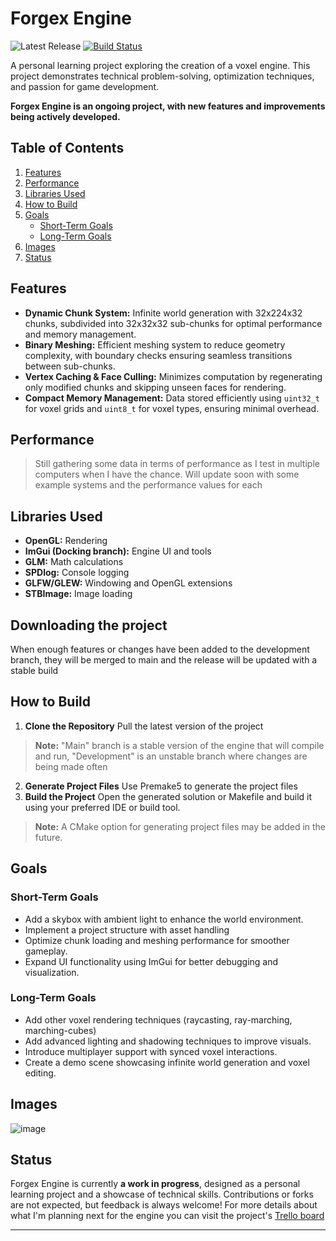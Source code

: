 # Forgex Engine
![Latest Release](https://img.shields.io/github/v/release/Agustin-E-Garcia/Forgex_engine?include_prereleases&label=release&link=)
[![Build Status](https://github.com/Agustin-E-Garcia/Forgex_engine/actions/workflows/BuildStatus.yml/badge.svg)](https://github.com/Agustin-E-Garcia/Forgex_engine/actions/workflows/BuildStatus.yml)


A personal learning project exploring the creation of a voxel engine. This project demonstrates technical problem-solving, optimization techniques, and passion for game development. 

**Forgex Engine is an ongoing project, with new features and improvements being actively developed.**

## Table of Contents
1. [Features](#features)
2. [Performance](#performance)
3. [Libraries Used](#libraries-used)
4. [How to Build](#how-to-build)
5. [Goals](#goals)
   - [Short-Term Goals](#short-term-goals)
   - [Long-Term Goals](#long-term-goals)
6. [Images](#images)
7. [Status](#status)


## Features
- **Dynamic Chunk System:** Infinite world generation with 32x224x32 chunks, subdivided into 32x32x32 sub-chunks for optimal performance and memory management.
- **Binary Meshing:** Efficient meshing system to reduce geometry complexity, with boundary checks ensuring seamless transitions between sub-chunks.
- **Vertex Caching & Face Culling:** Minimizes computation by regenerating only modified chunks and skipping unseen faces for rendering.
- **Compact Memory Management:** Data stored efficiently using `uint32_t` for voxel grids and `uint8_t` for voxel types, ensuring minimal overhead.

## Performance
> Still gathering some data in terms of performance as I test in multiple computers when I have the chance. Will update soon with some example systems and the performance values for each

## Libraries Used
- **OpenGL:** Rendering
- **ImGui (Docking branch):** Engine UI and tools
- **GLM:** Math calculations
- **SPDlog:** Console logging
- **GLFW/GLEW:** Windowing and OpenGL extensions
- **STBImage:** Image loading

## Downloading the project
When enough features or changes have been added to the development branch, they will be merged to main and the release will be updated with a stable build

## How to Build
1. **Clone the Repository** Pull the latest version of the project
> **Note:** "Main" branch is a stable version of the engine that will compile and run, "Development" is an unstable branch where changes are being made often
2. **Generate Project Files** Use Premake5 to generate the project files
3. **Build the Project** Open the generated solution or Makefile and build it using your preferred IDE or build tool.
 > **Note:** A CMake option for generating project files may be added in the future.

## Goals
### Short-Term Goals
- Add a skybox with ambient light to enhance the world environment.
- Implement a project structure with asset handling
- Optimize chunk loading and meshing performance for smoother gameplay.
- Expand UI functionality using ImGui for better debugging and visualization.

### Long-Term Goals
- Add other voxel rendering techniques (raycasting, ray-marching, marching-cubes)
- Add advanced lighting and shadowing techniques to improve visuals.
- Introduce multiplayer support with synced voxel interactions.
- Create a demo scene showcasing infinite world generation and voxel editing.

## Images
![image](https://github.com/user-attachments/assets/88f2dc54-4418-4157-80f2-4367626892b6)


## Status
Forgex Engine is currently **a work in progress**, designed as a personal learning project and a showcase of technical skills. Contributions or forks are not expected, but feedback is always welcome!
For more details about what I'm planning next for the engine you can visit the project's [Trello board](https://trello.com/b/KGXtF4xQ/simple-voxel-engine)

---
